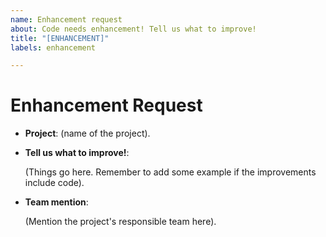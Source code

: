 ```yaml
---
name: Enhancement request
about: Code needs enhancement! Tell us what to improve!
title: "[ENHANCEMENT]"
labels: enhancement

---
```


# Enhancement Request

- __Project__: (name of the project).

- __Tell us what to improve!__:

  (Things go here. Remember to add some example if the improvements include code).

- __Team mention__:

  (Mention the project's responsible team here).

